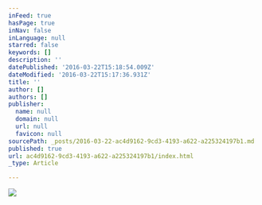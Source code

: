```yaml
---
inFeed: true
hasPage: true
inNav: false
inLanguage: null
starred: false
keywords: []
description: ''
datePublished: '2016-03-22T15:18:54.009Z'
dateModified: '2016-03-22T15:17:36.931Z'
title: ''
author: []
authors: []
publisher:
  name: null
  domain: null
  url: null
  favicon: null
sourcePath: _posts/2016-03-22-ac4d9162-9cd3-4193-a622-a225324197b1.md
published: true
url: ac4d9162-9cd3-4193-a622-a225324197b1/index.html
_type: Article

---
```

![](https://the-grid-user-content.s3-us-west-2.amazonaws.com/ba99e508-58b6-4bae-8471-1492a22b449e.jpg)